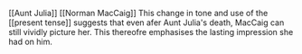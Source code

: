 [[Aunt Julia]] [[Norman MacCaig]]
This change in tone and use of the [[present tense]] suggests that even afer Aunt Julia's death, MacCaig can still vividly picture her. This thereofre emphasises the lasting impression she had on him.